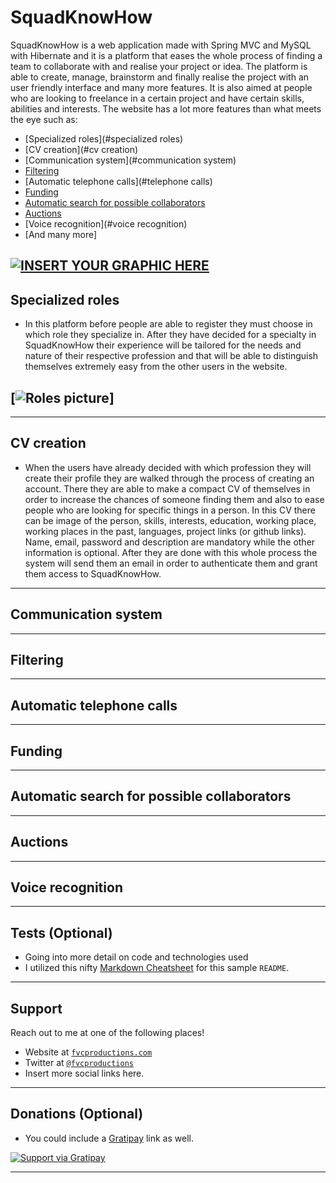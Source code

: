 # SquadKnowHow

SquadKnowHow is a web application made with Spring MVC and MySQL with Hibernate and it is a platform that eases the whole process of finding a team to collaborate with and realise your project or idea. The platform is able to create, manage, brainstorm and finally realise the project with an user friendly interface and many more features. It is also aimed at people who are looking to freelance in a certain project and have certain skills, abilities and interests. The website has a lot more features than what meets the eye such as:

- [Specialized roles](#specialized roles)
- [CV creation](#cv creation)
- [Communication system](#communication system)
- [Filtering](#filtering)
- [Automatic telephone calls](#telephone calls)
- [Funding](#funding)
- [Automatic search for possible collaborators](#automation)
- [Auctions](#auctions)
- [Voice recognition](#voice recognition)
- [And many more]

## [![INSERT YOUR GRAPHIC HERE](https://res.cloudinary.com/hpsh4d23h/image/upload/v1557848448/Screenshot_29.png)]()

## Specialized roles

- In this platform before people are able to register they must choose in which role they specialize in. After they have decided for a specialty in SquadKnowHow their experience will be tailored for the needs and nature of their respective profession and that will be able to distinguish themselves extremely easy from the other users in the website.

## [![Roles picture](https://res.cloudinary.com/hpsh4d23h/image/upload/v1557848802/Screenshot_30.png)]

---

## CV creation

- When the users have already decided with which profession they will create their profile they are walked through the process of creating an account. There they are able to make a compact CV of themselves in order to increase the chances of someone finding them and also to ease people who are looking for specific things in a person. In this CV there can be image of the person, skills, interests, education, working place, working places in the past, languages, project links (or github links). Name, email, password and description are mandatory while the other information is optional. After they are done with this whole process the system will send them an email in order to authenticate them and grant them access to SquadKnowHow.

---

## Communication system

---

## Filtering

---

## Automatic telephone calls

---

## Funding

---

## Automatic search for possible collaborators

---

## Auctions

---

## Voice recognition

---

## Tests (Optional)

- Going into more detail on code and technologies used
- I utilized this nifty <a href="https://github.com/adam-p/markdown-here/wiki/Markdown-Cheatsheet" target="_blank">Markdown Cheatsheet</a> for this sample `README`.

---

## Support

Reach out to me at one of the following places!

- Website at <a href="http://fvcproductions.com" target="_blank">`fvcproductions.com`</a>
- Twitter at <a href="http://twitter.com/fvcproductions" target="_blank">`@fvcproductions`</a>
- Insert more social links here.

---

## Donations (Optional)

- You could include a <a href="https://cdn.rawgit.com/gratipay/gratipay-badge/2.3.0/dist/gratipay.png" target="_blank">Gratipay</a> link as well.

[![Support via Gratipay](https://cdn.rawgit.com/gratipay/gratipay-badge/2.3.0/dist/gratipay.png)](https://gratipay.com/fvcproductions/)

---
